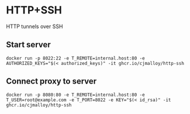# HTTP+SSH
HTTP tunnels over SSH

## Start server

```shell
docker run -p 8022:22 -e T_REMOTE=internal.host:80 -e AUTHORIZED_KEYS="$(< authorized_keys)" -it ghcr.io/cjmalloy/http-ssh
```

## Connect proxy to server

```shell
docker run -p 8080:80 -e T_REMOTE=internal.host:80 -e T_USER=root@example.com -e T_PORT=8022 -e KEY="$(< id_rsa)" -it ghcr.io/cjmalloy/http-ssh
```
